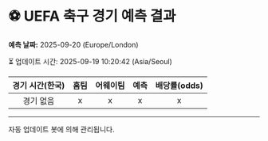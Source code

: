 # ⚽️ UEFA 축구 경기 예측 결과

**예측 날짜:** 2025-09-20 (Europe/London)

⏳ 업데이트 시간: 2025-09-19 10:20:42 (Asia/Seoul)

| 경기 시간(한국) | 홈팀 | 어웨이팀 | 예측 | 배당률(odds) |
|:-------------:|:-----:|:-------:|:-----:|:------------:|
| 경기 없음 | x | x | x | x |

---
자동 업데이트 봇에 의해 관리됩니다.
